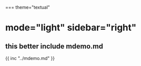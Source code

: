 ===
theme="textual"

mode="light"
sidebar="right"
===
## this better include mdemo.md
{{ inc "../mdemo.md" }}
